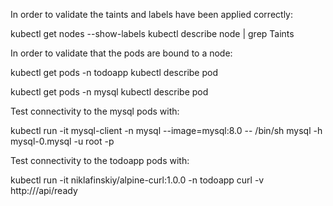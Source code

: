 In order to validate the taints and labels have been applied correctly:

kubectl get nodes --show-labels
kubectl describe node <node-name> | grep Taints

In order to validate that the pods are bound to a node:

kubectl get pods -n todoapp
kubectl describe pod <pod-name>

kubectl get pods -n mysql
kubectl describe pod <pod-name>

Test connectivity to the mysql pods with:

kubectl run -it mysql-client -n mysql --image=mysql:8.0 -- /bin/sh
mysql -h mysql-0.mysql -u root -p

Test connectivity to the todoapp pods with:

kubectl run -it niklafinskiy/alpine-curl:1.0.0 -n todoapp
curl -v http://<service-name>/api/ready